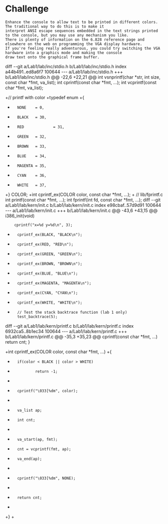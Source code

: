 # Challenge 
```
Enhance the console to allow text to be printed in different colors. The traditional way to do this is to make it 
interpret ANSI escape sequences embedded in the text strings printed to the console, but you may use any mechanism you like. 
There is plenty of information on the 6.828 reference page and elsewhere on the web on programming the VGA display hardware. 
If you're feeling really adventurous, you could try switching the VGA hardware into a graphics mode and making the console 
draw text onto the graphical frame buffer.
```

diff --git a/Lab1/lab/inc/stdio.h b/Lab1/lab/inc/stdio.h
index a44b491..ed8a6f7 100644
--- a/Lab1/lab/inc/stdio.h
+++ b/Lab1/lab/inc/stdio.h
@@ -22,6 +22,21 @@ int  vsnprintf(char *str, int size, const char *fmt, va_list);
 int    cprintf(const char *fmt, ...);
 int    vcprintf(const char *fmt, va_list);
 
+// printf with color
+typedef enum
+{
+       NONE    = 0,
+       BLACK   = 30,
+       RED             = 31,
+       GREEN   = 32,
+       BROWN   = 33,
+       BLUE    = 34,
+       MAGENTA = 35,
+       CYAN    = 36,
+       WHITE   = 37,
+} COLOR;
+int    cprintf_ex(COLOR color, const char *fmt, ...);
+
 // lib/fprintf.c
 int    printf(const char *fmt, ...);
 int    fprintf(int fd, const char *fmt, ...);
diff --git a/Lab1/lab/kern/init.c b/Lab1/lab/kern/init.c
index e98cbaf..57d9d91 100644
--- a/Lab1/lab/kern/init.c
+++ b/Lab1/lab/kern/init.c
@@ -43,6 +43,15 @@ i386_init(void)
 
        cprintf("x=%d y=%d\n", 3);
 
+       cprintf_ex(BLACK, "BLACK\n");
+       cprintf_ex(RED, "RED\n");
+       cprintf_ex(GREEN, "GREEN\n");
+       cprintf_ex(BROWN, "BROWN\n");
+       cprintf_ex(BLUE, "BLUE\n");
+       cprintf_ex(MAGENTA, "MAGENTA\n");
+       cprintf_ex(CYAN, "CYAN\n");
+       cprintf_ex(WHITE, "WHITE\n");
+
        // Test the stack backtrace function (lab 1 only)
        test_backtrace(5);
 
diff --git a/Lab1/lab/kern/printf.c b/Lab1/lab/kern/printf.c
index 6932ca5..8b1ec34 100644
--- a/Lab1/lab/kern/printf.c
+++ b/Lab1/lab/kern/printf.c
@@ -35,3 +35,23 @@ cprintf(const char *fmt, ...)
        return cnt;
 }
 
+int cprintf_ex(COLOR color, const char *fmt, ...)
+{
+       if(color < BLACK || color > WHITE)
+               return -1;
+
+       cprintf("\033[%dm", color);
+
+       va_list ap;
+       int cnt;
+
+       va_start(ap, fmt);
+       cnt = vcprintf(fmt, ap);
+       va_end(ap);
+       
+       cprintf("\033[%dm", NONE);
+
+       return cnt;
+
+}
+